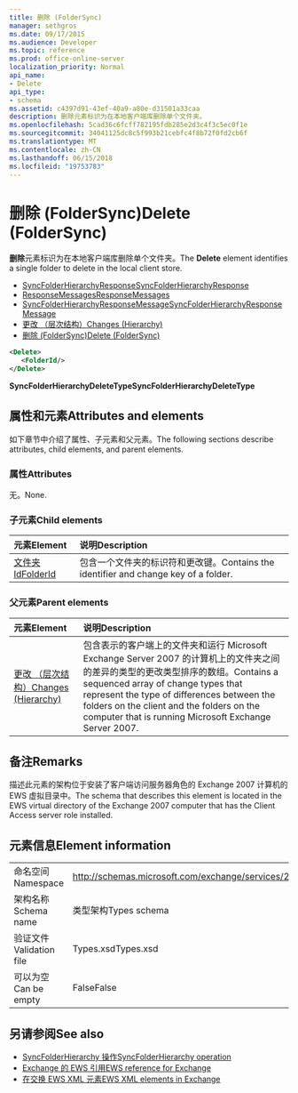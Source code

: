 ```yaml
---
title: 删除 (FolderSync)
manager: sethgros
ms.date: 09/17/2015
ms.audience: Developer
ms.topic: reference
ms.prod: office-online-server
localization_priority: Normal
api_name:
- Delete
api_type:
- schema
ms.assetid: c4397d91-43ef-40a9-a80e-d31501a33caa
description: 删除元素标识为在本地客户端库删除单个文件夹。
ms.openlocfilehash: 5cad36c6fcff782195fdb285e2d3c4f3c5ec0f1e
ms.sourcegitcommit: 34041125dc8c5f993b21cebfc4f8b72f0fd2cb6f
ms.translationtype: MT
ms.contentlocale: zh-CN
ms.lasthandoff: 06/15/2018
ms.locfileid: "19753783"
---
```

# <a name="delete-foldersync"></a><span data-ttu-id="71a7a-103">删除 (FolderSync)</span><span class="sxs-lookup"><span data-stu-id="71a7a-103">Delete (FolderSync)</span></span>

<span data-ttu-id="71a7a-104">**删除**元素标识为在本地客户端库删除单个文件夹。</span><span class="sxs-lookup"><span data-stu-id="71a7a-104">The **Delete** element identifies a single folder to delete in the local client store.</span></span> 
  
- [<span data-ttu-id="71a7a-105">SyncFolderHierarchyResponse</span><span class="sxs-lookup"><span data-stu-id="71a7a-105">SyncFolderHierarchyResponse</span></span>](syncfolderhierarchyresponse.md)  
- [<span data-ttu-id="71a7a-106">ResponseMessages</span><span class="sxs-lookup"><span data-stu-id="71a7a-106">ResponseMessages</span></span>](responsemessages.md)  
- [<span data-ttu-id="71a7a-107">SyncFolderHierarchyResponseMessage</span><span class="sxs-lookup"><span data-stu-id="71a7a-107">SyncFolderHierarchyResponseMessage</span></span>](syncfolderhierarchyresponsemessage.md)  
- [<span data-ttu-id="71a7a-108">更改 （层次结构）</span><span class="sxs-lookup"><span data-stu-id="71a7a-108">Changes (Hierarchy)</span></span>](changes-hierarchy.md)  
- [<span data-ttu-id="71a7a-109">删除 (FolderSync)</span><span class="sxs-lookup"><span data-stu-id="71a7a-109">Delete (FolderSync)</span></span>](delete-foldersync.md)
  
```xml
<Delete>
   <FolderId/>
</Delete>
```

<span data-ttu-id="71a7a-110">**SyncFolderHierarchyDeleteType**</span><span class="sxs-lookup"><span data-stu-id="71a7a-110">**SyncFolderHierarchyDeleteType**</span></span>

## <a name="attributes-and-elements"></a><span data-ttu-id="71a7a-111">属性和元素</span><span class="sxs-lookup"><span data-stu-id="71a7a-111">Attributes and elements</span></span>

<span data-ttu-id="71a7a-112">如下章节中介绍了属性、子元素和父元素。</span><span class="sxs-lookup"><span data-stu-id="71a7a-112">The following sections describe attributes, child elements, and parent elements.</span></span>
  
### <a name="attributes"></a><span data-ttu-id="71a7a-113">属性</span><span class="sxs-lookup"><span data-stu-id="71a7a-113">Attributes</span></span>

<span data-ttu-id="71a7a-114">无。</span><span class="sxs-lookup"><span data-stu-id="71a7a-114">None.</span></span>
  
### <a name="child-elements"></a><span data-ttu-id="71a7a-115">子元素</span><span class="sxs-lookup"><span data-stu-id="71a7a-115">Child elements</span></span>

|<span data-ttu-id="71a7a-116">**元素**</span><span class="sxs-lookup"><span data-stu-id="71a7a-116">**Element**</span></span>|<span data-ttu-id="71a7a-117">**说明**</span><span class="sxs-lookup"><span data-stu-id="71a7a-117">**Description**</span></span>|
|:-----|:-----|
|[<span data-ttu-id="71a7a-118">文件夹 Id</span><span class="sxs-lookup"><span data-stu-id="71a7a-118">FolderId</span></span>](folderid.md) <br/> |<span data-ttu-id="71a7a-119">包含一个文件夹的标识符和更改键。</span><span class="sxs-lookup"><span data-stu-id="71a7a-119">Contains the identifier and change key of a folder.</span></span>  <br/> |
   
### <a name="parent-elements"></a><span data-ttu-id="71a7a-120">父元素</span><span class="sxs-lookup"><span data-stu-id="71a7a-120">Parent elements</span></span>

|<span data-ttu-id="71a7a-121">**元素**</span><span class="sxs-lookup"><span data-stu-id="71a7a-121">**Element**</span></span>|<span data-ttu-id="71a7a-122">**说明**</span><span class="sxs-lookup"><span data-stu-id="71a7a-122">**Description**</span></span>|
|:-----|:-----|
|[<span data-ttu-id="71a7a-123">更改 （层次结构）</span><span class="sxs-lookup"><span data-stu-id="71a7a-123">Changes (Hierarchy)</span></span>](changes-hierarchy.md) <br/> |<span data-ttu-id="71a7a-124">包含表示的客户端上的文件夹和运行 Microsoft Exchange Server 2007 的计算机上的文件夹之间的差异的类型的更改类型排序的数组。</span><span class="sxs-lookup"><span data-stu-id="71a7a-124">Contains a sequenced array of change types that represent the type of differences between the folders on the client and the folders on the computer that is running Microsoft Exchange Server 2007.</span></span>  <br/> |
   
## <a name="remarks"></a><span data-ttu-id="71a7a-125">备注</span><span class="sxs-lookup"><span data-stu-id="71a7a-125">Remarks</span></span>

<span data-ttu-id="71a7a-126">描述此元素的架构位于安装了客户端访问服务器角色的 Exchange 2007 计算机的 EWS 虚拟目录中。</span><span class="sxs-lookup"><span data-stu-id="71a7a-126">The schema that describes this element is located in the EWS virtual directory of the Exchange 2007 computer that has the Client Access server role installed.</span></span>
  
## <a name="element-information"></a><span data-ttu-id="71a7a-127">元素信息</span><span class="sxs-lookup"><span data-stu-id="71a7a-127">Element information</span></span>

|||
|:-----|:-----|
|<span data-ttu-id="71a7a-128">命名空间</span><span class="sxs-lookup"><span data-stu-id="71a7a-128">Namespace</span></span>  <br/> |http://schemas.microsoft.com/exchange/services/2006/types  <br/> |
|<span data-ttu-id="71a7a-129">架构名称</span><span class="sxs-lookup"><span data-stu-id="71a7a-129">Schema name</span></span>  <br/> |<span data-ttu-id="71a7a-130">类型架构</span><span class="sxs-lookup"><span data-stu-id="71a7a-130">Types schema</span></span>  <br/> |
|<span data-ttu-id="71a7a-131">验证文件</span><span class="sxs-lookup"><span data-stu-id="71a7a-131">Validation file</span></span>  <br/> |<span data-ttu-id="71a7a-132">Types.xsd</span><span class="sxs-lookup"><span data-stu-id="71a7a-132">Types.xsd</span></span>  <br/> |
|<span data-ttu-id="71a7a-133">可以为空</span><span class="sxs-lookup"><span data-stu-id="71a7a-133">Can be empty</span></span>  <br/> |<span data-ttu-id="71a7a-134">False</span><span class="sxs-lookup"><span data-stu-id="71a7a-134">False</span></span>  <br/> |
   
## <a name="see-also"></a><span data-ttu-id="71a7a-135">另请参阅</span><span class="sxs-lookup"><span data-stu-id="71a7a-135">See also</span></span>

- [<span data-ttu-id="71a7a-136">SyncFolderHierarchy 操作</span><span class="sxs-lookup"><span data-stu-id="71a7a-136">SyncFolderHierarchy operation</span></span>](syncfolderhierarchy-operation.md)
- [<span data-ttu-id="71a7a-137">Exchange 的 EWS 引用</span><span class="sxs-lookup"><span data-stu-id="71a7a-137">EWS reference for Exchange</span></span>](ews-reference-for-exchange.md)
- [<span data-ttu-id="71a7a-138">在交换 EWS XML 元素</span><span class="sxs-lookup"><span data-stu-id="71a7a-138">EWS XML elements in Exchange</span></span>](ews-xml-elements-in-exchange.md)

